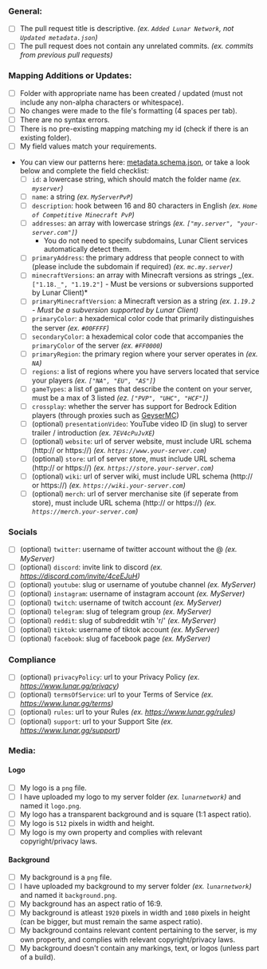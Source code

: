 ### General:

-   [ ] The pull request title is descriptive. _(ex. `Added Lunar Network`, not `Updated metadata.json`)_
-   [ ] The pull request does not contain any unrelated commits. _(ex. commits from previous pull requests)_

### Mapping Additions or Updates:

-   [ ] Folder with appropriate name has been created / updated (must not include any non-alpha characters or whitespace).
-   [ ] No changes were made to the file's formatting (4 spaces per tab).
-   [ ] There are no syntax errors.
-   [ ] There is no pre-existing mapping matching my id (check if there is an existing folder).
-   [ ] My field values match your requirements.
-   You can view our patterns here: [metadata.schema.json](https://github.com/LunarClient/ServerMappings/blob/master/metadata.schema.json), or take a look below and complete the field checklist:
    -   [ ] `id`: a lowercase string, which should match the folder name _(ex. `myserver`)_
    -   [ ] `name`: a string _(ex. `MyServerPvP`)_
    -   [ ] `description`: hook between 16 and 80 characters in English _(ex. `Home of Competitive Minecraft PvP`)_
    -   [ ] `addresses`: an array with lowercase strings _(ex. `["my.server", "your-server.com"]`)_
        -   You do not need to specify subdomains, Lunar Client services automatically detect them.
    -   [ ] `primaryAddress`: the primary address that people connect to with (please include the subdomain if required) _(ex. `mc.my.server`)_
    -   [ ] `minecraftVersions`: an array with Minecraft versions as strings _(ex. `["1.18._", "1.19.2"]` - Must be versions or subversions supported by Lunar Client)\*
    -   [ ] `primaryMinecraftVersion`: a Minecraft version as a string _(ex. `1.19.2` - Must be a subversion supported by Lunar Client)_
    -   [ ] `primaryColor`: a hexademical color code that primarily distinguishes the server _(ex. `#00FFFF`)_
    -   [ ] `secondaryColor`: a hexademical color code that accompanies the `primaryColor` of the server _(ex. `#FF0000`)_
    -   [ ] `primaryRegion`: the primary region where your server operates in _(ex. `NA`)_
    -   [ ] `regions`: a list of regions where you have servers located that service your players _(ex. `["NA", "EU", "AS"]`)_
    -   [ ] `gameTypes`: a list of games that describe the content on your server, must be a max of 3 listed _(ez. `["PVP", "UHC", "HCF"]`)_
    -   [ ] `crossplay`: whether the server has support for Bedrock Edition players (through proxies such as [GeyserMC](https://geysermc.org/))
    -   [ ] (optional) `presentationVideo`: YouTube video ID (in slug) to server trailer / introduction _(ex. `7EV4cPuJvXE`)_
    -   [ ] (optional) `website`: url of server website, must include URL schema (http:// or https://) _(ex. `https://www.your-server.com`)_
    -   [ ] (optional) `store`: url of server store, must include URL schema (http:// or https://) _(ex. `https://store.your-server.com`)_
    -   [ ] (optional) `wiki`: url of server wiki, must include URL schema (http:// or https://) _(ex. `https://wiki.your-server.com`)_
    -   [ ] (optional) `merch`: url of server merchanise site (if seperate from store), must include URL schema (http:// or https://) _(ex. `https://merch.your-server.com`)_

### Socials

-   [ ] (optional) `twitter`: username of twitter account without the @ _(ex. MyServer)_
-   [ ] (optional) `discord`: invite link to discord _(ex. https://discord.com/invite/4ceEJuH)_
-   [ ] (optional) `youtube`: slug or username of youtube channel _(ex. MyServer)_
-   [ ] (optional) `instagram`: username of instagram account _(ex. MyServer)_
-   [ ] (optional) `twitch`: username of twitch account _(ex. MyServer)_
-   [ ] (optional) `telegram`: slug of telegram group _(ex. MyServer)_
-   [ ] (optional) `reddit`: slug of subdreddit wtih 'r/' _(ex. MyServer)_
-   [ ] (optional) `tiktok`: username of tiktok account _(ex. MyServer)_
-   [ ] (optional) `facebook`: slug of facebook page _(ex. MyServer)_

### Compliance

-   [ ] (optional) `privacyPolicy`: url to your Privacy Policy _(ex. https://www.lunar.gg/privacy)_
-   [ ] (optional) `termsOfService`: url to your Terms of Service _(ex. https://www.lunar.gg/terms)_
-   [ ] (optional) `rules`: url to your Rules _(ex. https://www.lunar.gg/rules)_
-   [ ] (optional) `support`: url to your Support Site _(ex. https://www.lunar.gg/support)_

### Media:

#### Logo

-   [ ] My logo is a `png` file.
-   [ ] I have uploaded my logo to my server folder _(ex. `lunarnetwork`)_ and named it `logo.png`.
-   [ ] My logo has a transparent background and is square (1:1 aspect ratio).
-   [ ] My logo is `512` pixels in width and height.
-   [ ] My logo is my own property and complies with relevant copyright/privacy laws.

#### Background

-   [ ] My background is a `png` file.
-   [ ] I have uploaded my background to my server folder _(ex. `lunarnetwork`)_ and named it `background.png`.
-   [ ] My background has an aspect ratio of 16:9.
-   [ ] My background is atleast `1920` pixels in width and `1080` pixels in height (can be bigger, but must remain the same aspect ratio).
-   [ ] My background contains relevant content pertaining to the server, is my own property, and complies with relevant copyright/privacy laws.
-   [ ] My background doesn't contain any markings, text, or logos (unless part of a build).

